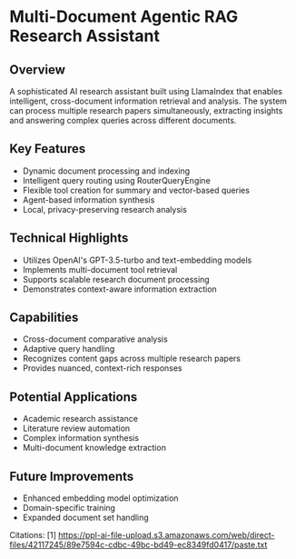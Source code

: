 # Multi-Document Agentic RAG Research Assistant

## Overview
A sophisticated AI research assistant built using LlamaIndex that enables intelligent, cross-document information retrieval and analysis. The system can process multiple research papers simultaneously, extracting insights and answering complex queries across different documents.

## Key Features
- Dynamic document processing and indexing
- Intelligent query routing using RouterQueryEngine
- Flexible tool creation for summary and vector-based queries
- Agent-based information synthesis
- Local, privacy-preserving research analysis

## Technical Highlights
- Utilizes OpenAI's GPT-3.5-turbo and text-embedding models
- Implements multi-document tool retrieval
- Supports scalable research document processing
- Demonstrates context-aware information extraction

## Capabilities
- Cross-document comparative analysis
- Adaptive query handling
- Recognizes content gaps across multiple research papers
- Provides nuanced, context-rich responses

## Potential Applications
- Academic research assistance
- Literature review automation
- Complex information synthesis
- Multi-document knowledge extraction

## Future Improvements
- Enhanced embedding model optimization
- Domain-specific training
- Expanded document set handling

Citations:
[1] https://ppl-ai-file-upload.s3.amazonaws.com/web/direct-files/42117245/89e7594c-cdbc-49bc-bd49-ec8349fd0417/paste.txt
